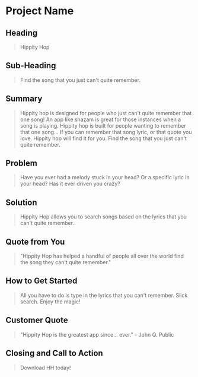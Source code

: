 # Project Name #

<!--
> This material was originally posted [here](http://www.quora.com/What-is-Amazons-approach-to-product-development-and-product-management). It is reproduced here for posterities sake.

There is an approach called "working backwards" that is widely used at Amazon. They work backwards from the customer, rather than starting with an idea for a product and trying to bolt customers onto it. While working backwards can be applied to any specific product decision, using this approach is especially important when developing new products or features.

For new initiatives a product manager typically starts by writing an internal press release announcing the finished product. The target audience for the press release is the new/updated product's customers, which can be retail customers or internal users of a tool or technology. Internal press releases are centered around the customer problem, how current solutions (internal or external) fail, and how the new product will blow away existing solutions.

If the benefits listed don't sound very interesting or exciting to customers, then perhaps they're not (and shouldn't be built). Instead, the product manager should keep iterating on the press release until they've come up with benefits that actually sound like benefits. Iterating on a press release is a lot less expensive than iterating on the product itself (and quicker!).

If the press release is more than a page and a half, it is probably too long. Keep it simple. 3-4 sentences for most paragraphs. Cut out the fat. Don't make it into a spec. You can accompany the press release with a FAQ that answers all of the other business or execution questions so the press release can stay focused on what the customer gets. My rule of thumb is that if the press release is hard to write, then the product is probably going to suck. Keep working at it until the outline for each paragraph flows.

Oh, and I also like to write press-releases in what I call "Oprah-speak" for mainstream consumer products. Imagine you're sitting on Oprah's couch and have just explained the product to her, and then you listen as she explains it to her audience. That's "Oprah-speak", not "Geek-speak".

Once the project moves into development, the press release can be used as a touchstone; a guiding light. The product team can ask themselves, "Are we building what is in the press release?" If they find they're spending time building things that aren't in the press release (overbuilding), they need to ask themselves why. This keeps product development focused on achieving the customer benefits and not building extraneous stuff that takes longer to build, takes resources to maintain, and doesn't provide real customer benefit (at least not enough to warrant inclusion in the press release).
 -->

## Heading ##
  > Hippity Hop

## Sub-Heading ##
  > Find the song that you just can't quite remember.

## Summary ##
  > Hippity hop is designed for people who just can't quite remember that one song!  An app like shazam is great for those instances when a song is playing.  Hippity hop is built for people wanting to remember that one song...  If you can remember that song lyric, or that quote you love.  Hippity hop will find it for you.  Find the song that you just can't quite remember.

## Problem ##
  > Have you ever had a melody stuck in your head?  Or a specific lyric in your head?  Has it ever driven you crazy?

## Solution ##
  > Hippity Hop allows you to search songs based on the lyrics that you can't quite remember.

## Quote from You ##
  > "Hippity Hop has helped a handful of people all over the world find the song they can't quite remember."

## How to Get Started ##
  > All you have to do is type in the lyrics that you can't remember.  Slick search.  Enjoy the magic!

## Customer Quote ##
  > "Hippity Hop is the greatest app since... ever." - John Q. Public

## Closing and Call to Action ##
  > Download HH today!
